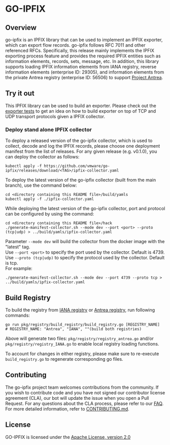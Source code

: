 # GO-IPFIX

## Overview
go-ipfix is an IPFIX library that can be used to implement an IPFIX exporter, which can export flow records. go-ipfix follows RFC 7011 and other referenced RFCs. Specifically, this release mainly implements the IPFIX exporting process feature and provides the required IPFIX entities such as information elements, records, sets, message, etc. In addition, this library supports loading IPFIX information elements from IANA registry, reverse information elements (enterprise ID: 29305), and information elements from the private Antrea registry (enterprise ID: 56506) to support [Project Antrea](https://antrea.io/).

## Try it out
This IPFIX library can be used to build an exporter. Please check out the [exporter tests](https://github.com/vmware/go-ipfix/blob/main/pkg/exporter/process_test.go) to get an idea on how to build exporter on top of TCP and UDP transport protocols given a IPFIX collector.

### Deploy stand alone IPFIX collector
To deploy a released version of the go-ipfix collector, which is used to collect, decode and log the IPFIX records, please choose one deployment manifest from the list of releases. For any given release <TAG> (e.g. v0.1.0), you can deploy the collector as follows:

```
kubectl apply -f https://github.com/vmware/go-ipfix/releases/download/<TAG>/ipfix-collector.yaml
```
To deploy the latest version of the go-ipfix collector (built from the main branch), use the command below: 
```
cd <directory containing this README file>/build/yamls
kubectl apply -f ./ipfix-collector.yaml
```

While deploying the latest version of the go-ipfix collector, port and protocol can be configured by using the command:

```
cd <directory containing this README file>/hack
./generate-manifest-collector.sh --mode dev --port <port> --proto (tcp|udp) > ../build/yamls/ipfix-collector.yaml
```

Parameter ```--mode dev``` will build the collector from the docker image with the "latest" tag.  
Use ```--port <port>``` to specify the port used by the collector. Default is 4739.  
Use  ```--proto (tcp|udp)``` to specify the protocol used by the collector. Default is tcp.  
For example:

```
./generate-manifest-collector.sh --mode dev --port 4739 --proto tcp > ../build/yamls/ipfix-collector.yaml

```

## Build Registry
To build the registry from [IANA registry](https://www.iana.org/assignments/ipfix/ipfix.xhtml) or [Antrea registry](pkg/registry/registry_antrea.csv), run following commands:
```
go run pkg/registry/build_registry/build_registry.go [REGISTRY_NAME]
# REGISTRY_NAME: "Antrea", "IANA", ""(build both registries)
```
Above will generate two files: `pkg/registry/registry_antrea.go` and/or `pkg/registry/registry_IANA.go` to enable local registry loading functions.

To account for changes in either registry, please make sure to re-execute  `build_registry.go` to regenerate corresponding go files.
## Contributing

The go-ipfix project team welcomes contributions from the community. If you wish to contribute code and you have not signed our contributor license agreement (CLA), our bot will update the issue when you open a Pull Request. For any questions about the CLA process, please refer to our [FAQ](https://cla.vmware.com/faq). For more detailed information, refer to [CONTRIBUTING.md](CONTRIBUTING.md).

## License
GO-IPFIX is licensed under the [Apache License, version 2.0](https://github.com/vmware/go-ipfix/blob/main/LICENSE)
